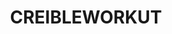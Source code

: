 ---
ee_id_thing: '4485'
site: '1'
type: '2'
inv_num: 2019-048
add_credit:
url: 2019-048-creibleworkut
title: CREIBLEWORKUT
year: '2019'
display_year: '2019'
medium: IQDemy Premium UV ink on IKEA LINNMON table tops
dims: 118 x 59
pitch:
ps:
live_url:
youtube:
https://github.com/coryarcangel/alu:
imgs: creibleworkut-2019-048-db---LGoM.jpg
subheading:
download:
commission:
related:
layout: things-i-made
---